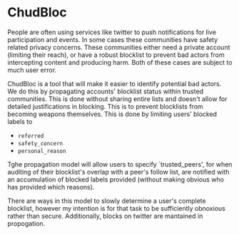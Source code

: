 # ChudBloc

People are often using services like twitter to push notifications for live
participation and events. In some cases these communities have safety related
privacy concerns. These communities either need a private account
(limiting their reach), or have a robust blocklist to prevent bad actors from
intercepting content and producing harm. Both of these cases are subject to
much user error.

ChudBloc is a tool that will make it easier to identify potential bad actors.
We do this by propagating accounts' blocklist status within trusted communities.
This is done without sharing entire lists and doesn't allow for detailed
justifications in blocking. This is to prevent blocklists from becoming weapons
themselves. This is done by limiting users' blocked labels to
- `referred`
- `safety_concern`
- `personal_reason`

Tghe propagation model will allow users to specify `trusted_peers', for when
auditing of their blocklist's overlap with a peer's follow list, are notified
with an accumulation of blocked labels provided
(without making obvious who has provided which reasons).

There are ways in this model to slowly determine a user's complete blocklist,
however my intention is for that task to be sufficiently obnoxious rather than
secure. Additionally, blocks on twitter are mantained in propogation.